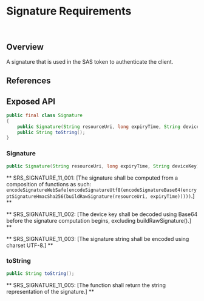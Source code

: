 # Signature Requirements
 
## Overview
A signature that is used in the SAS token to authenticate the client.

## References

## Exposed API

```java
public final class Signature
{
    public Signature(String resourceUri, long expiryTime, String deviceKey);
    public String toString();
}
```
### Signature

```java
public Signature(String resourceUri, long expiryTime, String deviceKey);
```

** SRS_SIGNATURE_11_001: [The signature shall be computed from a composition of functions as such: `encodeSignatureWebSafe(encodeSignatureUtf8(encodeSignatureBase64(encryptSignatureHmacSha256(buildRawSignature(resourceUri, expiryTime)))))`.] **
 
** SRS_SIGNATURE_11_002: [The device key shall be decoded using Base64 before the signature computation begins, excluding buildRawSignature().] **

** SRS_SIGNATURE_11_003: [The signature string shall be encoded using charset UTF-8.] **

### toString

```java
public String toString();
```

** SRS_SIGNATURE_11_005: [The function shall return the string representation of the signature.] ** 

